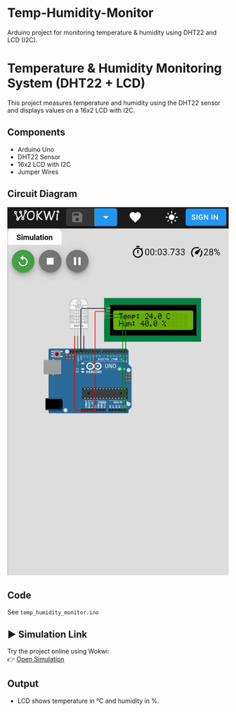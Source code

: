 # Temp-Humidity-Monitor
Arduino project for monitoring temperature &amp; humidity using DHT22 and LCD (I2C).
# Temperature & Humidity Monitoring System (DHT22 + LCD)

This project measures temperature and humidity using the DHT22 sensor 
and displays values on a 16x2 LCD with I2C.

## Components
- Arduino Uno
- DHT22 Sensor
- 16x2 LCD with I2C
- Jumper Wires

## Circuit Diagram
![Circuit](IMG_20250907_095022.jpg)

## Code
See `temp_humidity_monitor.ino`

## ▶️ Simulation Link
Try the project online using Wokwi:  
👉 [Open Simulation](https://wokwi.com/projects/441407484547856385)

## Output
- LCD shows temperature in °C and humidity in %.
